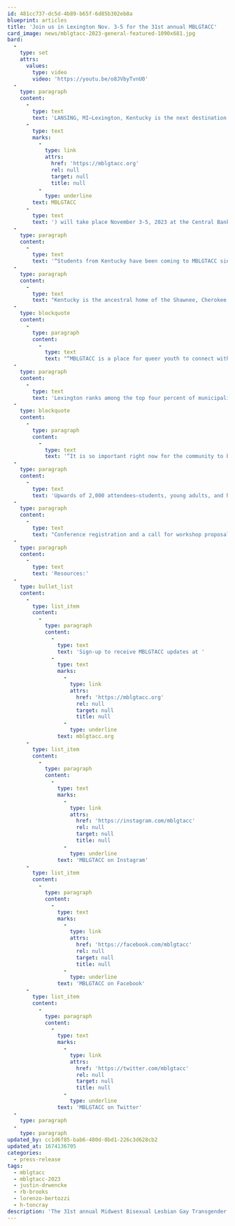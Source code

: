 ```yaml
---
id: 481cc737-dc5d-4b89-b65f-6d85b302eb8a
blueprint: articles
title: 'Join us in Lexington Nov. 3-5 for the 31st annual MBLGTACC'
card_image: news/mblgtacc-2023-general-featured-1090x681.jpg
bard:
  -
    type: set
    attrs:
      values:
        type: video
        video: 'https://youtu.be/o8JVbyTvnU0'
  -
    type: paragraph
    content:
      -
        type: text
        text: 'LANSING, MI—Lexington, Kentucky is the next destination for America''s largest and oldest continuously-held conference for queer and trans+ college students and young adults. The 31st annual Midwest Bisexual Lesbian Gay Transgender Asexual College Conference ('
      -
        type: text
        marks:
          -
            type: link
            attrs:
              href: 'https://mblgtacc.org'
              rel: null
              target: null
              title: null
          -
            type: underline
        text: MBLGTACC
      -
        type: text
        text: ') will take place November 3-5, 2023 at the Central Bank Center. MBLGTACC is a program of the Midwest Institute for Sexuality and Gender Diversity and will be presented this year in partnership with the University of Kentucky, Visit Lexington, and a local host committee.'
  -
    type: paragraph
    content:
      -
        type: text
        text: '“Students from Kentucky have been coming to MBLGTACC since it began,” said Justin Drwencke, the Institute’s executive director. “It’s a privilege to now be their guests—and to hold the conference in this state for the first time ever. We’ve got a great team and I’m really excited for what’s to come.”'
  -
    type: paragraph
    content:
      -
        type: text
        text: "Kentucky is the ancestral home of the Shawnee, Cherokee, Chickasaw, and Osage indigenous peoples.\_"
  -
    type: blockquote
    content:
      -
        type: paragraph
        content:
          -
            type: text
            text: "“MBLGTACC is a place for queer youth to connect with others from across the U.S. and make new friends, represent their state and show we are everywhere and will never go away, and learn about different topics of interest,” said Lorenzo Bertozzi, a student host committee member at the University of Kentucky and president of the school’s Queer POC Association.\_"
  -
    type: paragraph
    content:
      -
        type: text
        text: 'Lexington ranks among the top four percent of municipalities nationwide for lesbian, gay, bisexual and transgender equality, according to the Human Rights Campaign.'
  -
    type: blockquote
    content:
      -
        type: paragraph
        content:
          -
            type: text
            text: '“It is so important right now for the community to be able to meet and gather to stand together against prejudice and to simply be seen,” added H. Toncray, a graduate student on the host committee. “That is why I am so excited for this to be in Lexington—I know this area needs more queer visibility."'
  -
    type: paragraph
    content:
      -
        type: text
        text: 'Upwards of 2,000 attendees—students, young adults, and higher education professionals—are expected to attend. “We’re working with, and in alignment with the vision of, a really outstanding group of student leaders on the host committee in Lexington,” said R.B. Brooks, the Institute’s director of programs. “Attendees can look forward to a fabulous weekend with these folks at work on programming and the conference experience.”'
  -
    type: paragraph
    content:
      -
        type: text
        text: "Conference registration and a call for workshop proposals are tentatively scheduled to launch in April, with announcements of speakers and entertainers to follow.\_"
  -
    type: paragraph
    content:
      -
        type: text
        text: 'Resources:'
  -
    type: bullet_list
    content:
      -
        type: list_item
        content:
          -
            type: paragraph
            content:
              -
                type: text
                text: 'Sign-up to receive MBLGTACC updates at '
              -
                type: text
                marks:
                  -
                    type: link
                    attrs:
                      href: 'https://mblgtacc.org'
                      rel: null
                      target: null
                      title: null
                  -
                    type: underline
                text: mblgtacc.org
      -
        type: list_item
        content:
          -
            type: paragraph
            content:
              -
                type: text
                marks:
                  -
                    type: link
                    attrs:
                      href: 'https://instagram.com/mblgtacc'
                      rel: null
                      target: null
                      title: null
                  -
                    type: underline
                text: 'MBLGTACC on Instagram'
      -
        type: list_item
        content:
          -
            type: paragraph
            content:
              -
                type: text
                marks:
                  -
                    type: link
                    attrs:
                      href: 'https://facebook.com/mblgtacc'
                      rel: null
                      target: null
                      title: null
                  -
                    type: underline
                text: 'MBLGTACC on Facebook'
      -
        type: list_item
        content:
          -
            type: paragraph
            content:
              -
                type: text
                marks:
                  -
                    type: link
                    attrs:
                      href: 'https://twitter.com/mblgtacc'
                      rel: null
                      target: null
                      title: null
                  -
                    type: underline
                text: 'MBLGTACC on Twitter'
  -
    type: paragraph
  -
    type: paragraph
updated_by: cc1d6f85-bab6-480d-8bd1-226c3d628cb2
updated_at: 1674136705
categories:
  - press-release
tags:
  - mblgtacc
  - mblgtacc-2023
  - justin-drwencke
  - rb-brooks
  - lorenzo-bertozzi
  - h-toncray
description: 'The 31st annual Midwest Bisexual Lesbian Gay Transgender Asexual College Conference (MBLGTACC) will take place November 3-5, 2023 at the Central Bank Center. MBLGTACC is a program of the Midwest Institute for Sexuality and Gender Diversity.'
---
```

